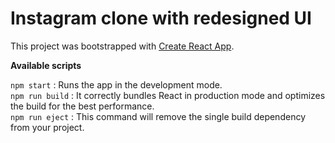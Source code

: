 # Instagram clone with redesigned UI

This project was bootstrapped with [Create React App](https://github.com/facebook/create-react-app).

**Available scripts**

`npm start` : Runs the app in the development mode.<br>
`npm run build` : It correctly bundles React in production mode and optimizes the build for the best performance.<br>
`npm run eject` : This command will remove the single build dependency from your project.<br>

###